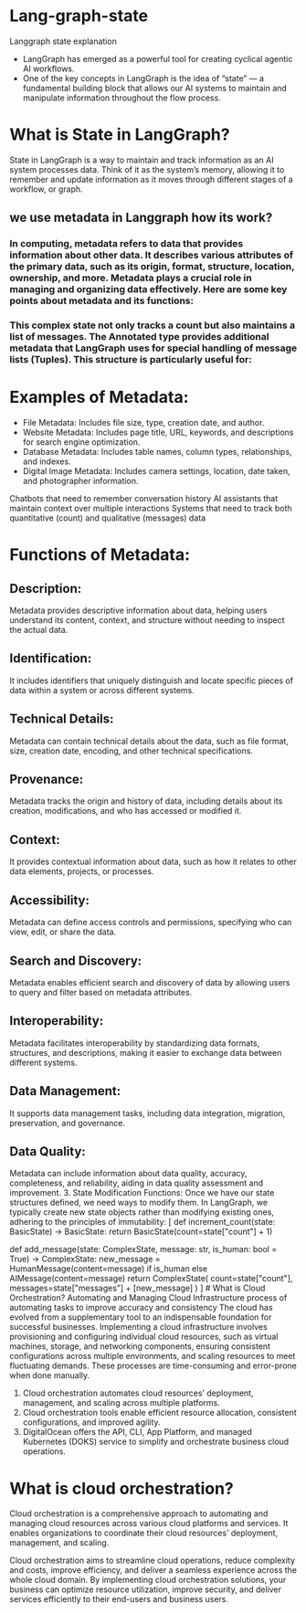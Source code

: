 # Lang-graph-state
Langgraph state explanation

- LangGraph has emerged as a powerful tool for creating cyclical agentic AI workflows.
- One of the key concepts in LangGraph is the idea of “state” — a fundamental building block that allows our AI systems to maintain and manipulate information throughout the flow process.
#  What is State in LangGraph?
State in LangGraph is a way to maintain and track information as an AI system processes data. Think of it as the system’s memory, allowing it to remember and update information as it moves through different stages of a workflow, or graph.


## we use metadata in Langgraph how its work?
### In computing, metadata refers to data that provides information about other data. It describes various attributes of the primary data, such as its origin, format, structure, location, ownership, and more. Metadata plays a crucial role in managing and organizing data effectively. Here are some key points about metadata and its functions:

### This complex state not only tracks a count but also maintains a list of messages. The Annotated type provides additional metadata that LangGraph uses for special handling of message lists (Tuples). This structure is particularly useful for:


# Examples of Metadata:
- File Metadata: Includes file size, type, creation date, and author.
- Website Metadata: Includes page title, URL, keywords, and descriptions for search engine optimization.
- Database Metadata: Includes table names, column types, relationships, and indexes.
- Digital Image Metadata: Includes camera settings, location, date taken, and photographer information.

Chatbots that need to remember conversation history
AI assistants that maintain context over multiple interactions
Systems that need to track both quantitative (count) and qualitative (messages) data

# Functions of Metadata:
## Description:
Metadata provides descriptive information about data, helping users understand its content, context, and structure without needing to inspect the actual data.
## Identification:
It includes identifiers that uniquely distinguish and locate specific pieces of data within a system or across different systems.
## Technical Details:
Metadata can contain technical details about the data, such as file format, size, creation date, encoding, and other technical specifications.
## Provenance:
Metadata tracks the origin and history of data, including details about its creation, modifications, and who has accessed or modified it.
## Context:
It provides contextual information about data, such as how it relates to other data elements, projects, or processes.
## Accessibility:
Metadata can define access controls and permissions, specifying who can view, edit, or share the data.
## Search and Discovery:
Metadata enables efficient search and discovery of data by allowing users to query and filter based on metadata attributes.
## Interoperability:
Metadata facilitates interoperability by standardizing data formats, structures, and descriptions, making it easier to exchange data between different systems.
## Data Management:
It supports data management tasks, including data integration, migration, preservation, and governance.
## Data Quality:
Metadata can include information about data quality, accuracy, completeness, and reliability, aiding in data quality assessment and improvement.
3. State Modification Functions:
 Once we have our state structures defined, we need ways to modify them. In LangGraph, we typically create new state objects rather than modifying existing ones, adhering to the 
 principles of immutability:
 [
 def increment_count(state: BasicState) -> BasicState:
    return BasicState(count=state["count"] + 1)

def add_message(state: ComplexState, message: str, is_human: bool = True) -> ComplexState:
    new_message = HumanMessage(content=message) if is_human else AIMessage(content=message)
    return ComplexState(
        count=state["count"],
        messages=state["messages"] + [new_message]
    )
    ]
    # What is Cloud Orchestration?
    Automating and Managing Cloud Infrastructure process of automating tasks to improve accuracy and consistency
    The cloud has evolved from a supplementary tool to an indispensable foundation for successful businesses. Implementing a cloud infrastructure involves provisioning and configuring 
    individual cloud resources, such as virtual machines, storage, and networking components, ensuring consistent configurations across multiple environments, and scaling resources to 
    meet fluctuating demands. These processes are time-consuming and error-prone when done manually.

   1. Cloud orchestration automates cloud resources’ deployment, management, and scaling across multiple platforms.
   2. Cloud orchestration tools enable efficient resource allocation, consistent configurations, and improved agility.
   3. DigitalOcean offers the API, CLI, App Platform, and managed Kubernetes (DOKS) service to simplify and orchestrate business cloud operations.

# What is cloud orchestration?
Cloud orchestration is a comprehensive approach to automating and managing cloud resources across various cloud platforms and services. It enables organizations to coordinate their cloud resources’ deployment, management, and scaling.

Cloud orchestration aims to streamline cloud operations, reduce complexity and costs, improve efficiency, and deliver a seamless experience across the whole cloud domain. By implementing cloud orchestration solutions, your business can optimize resource utilization, improve security, and deliver services efficiently to their end-users and business users.
